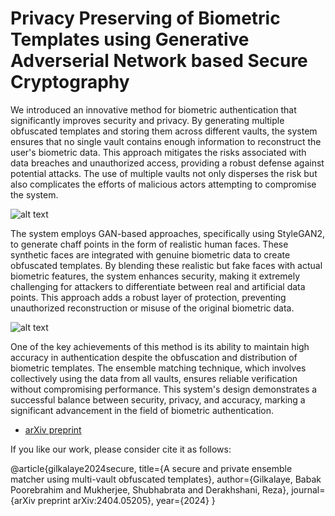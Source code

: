 # Privacy Preserving of Biometric Templates using Generative Adverserial Network based Secure Cryptography

We introduced an innovative method for biometric authentication that significantly improves security and privacy. By generating multiple obfuscated templates and storing them across different vaults, the system ensures that no single vault contains enough information to reconstruct the user's biometric data. This approach mitigates the risks associated with data breaches and unauthorized access, providing a robust defense against potential attacks. The use of multiple vaults not only disperses the risk but also complicates the efforts of malicious actors attempting to compromise the system.

![alt text](https://github.com/shubha07m/Federated-biometric-privacy/blob/main/hashpic.png)

The system employs GAN-based approaches, specifically using StyleGAN2, to generate chaff points in the form of realistic human faces. These synthetic faces are integrated with genuine biometric data to create obfuscated templates. By blending these realistic but fake faces with actual biometric features, the system enhances security, making it extremely challenging for attackers to differentiate between real and artificial data points. This approach adds a robust layer of protection, preventing unauthorized reconstruction or misuse of the original biometric data.

![alt text](https://github.com/shubha07m/Federated-biometric-privacy/blob/main/dist1.png)

One of the key achievements of this method is its ability to maintain high accuracy in authentication despite the obfuscation and distribution of biometric templates. The ensemble matching technique, which involves collectively using the data from all vaults, ensures reliable verification without compromising performance. This system's design demonstrates a successful balance between security, privacy, and accuracy, marking a significant advancement in the field of biometric authentication.

- [arXiv preprint](https://arxiv.org/abs/2404.05205)

If you like our work, please consider cite it as follows:

@article{gilkalaye2024secure,
  title={A secure and private ensemble matcher using multi-vault obfuscated templates},
  author={Gilkalaye, Babak Poorebrahim and Mukherjee, Shubhabrata and Derakhshani, Reza},
  journal={arXiv preprint arXiv:2404.05205},
  year={2024}
}
